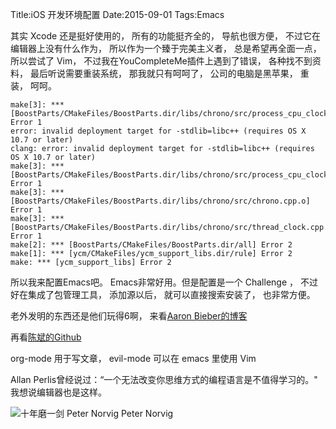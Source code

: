 Title:iOS 开发环境配置
Date:2015-09-01
Tags:Emacs

其实 Xcode 还是挺好使用的， 所有的功能挺齐全的， 导航也很方便， 不过它在编辑器上没有什么作为， 所以作为一个臻于完美主义者， 总是希望再全面一点， 所以尝试了 Vim， 不过我在YouCompleteMe插件上遇到了错误， 各种找不到资料， 最后听说需要重装系统， 那我就只有呵呵了， 公司的电脑是黑苹果， 重装， 呵呵。



	make[3]: *** [BoostParts/CMakeFiles/BoostParts.dir/libs/chrono/src/process_cpu_clocks.cpp.o] Error 1
	error: invalid deployment target for -stdlib=libc++ (requires OS X 10.7 or later)
	clang: error: invalid deployment target for -stdlib=libc++ (requires OS X 10.7 or later)
	make[3]: *** [BoostParts/CMakeFiles/BoostParts.dir/libs/chrono/src/process_cpu_clocks.cpp.o] Error 1
	make[3]: *** [BoostParts/CMakeFiles/BoostParts.dir/libs/chrono/src/chrono.cpp.o] Error 1
	make[3]: *** [BoostParts/CMakeFiles/BoostParts.dir/libs/chrono/src/thread_clock.cpp.o] Error 1
	make[2]: *** [BoostParts/CMakeFiles/BoostParts.dir/all] Error 2
	make[1]: *** [ycm/CMakeFiles/ycm_support_libs.dir/rule] Error 2
	make: *** [ycm_support_libs] Error 2
	
所以我来配置Emacs吧。
Emacs非常好用。但是配置是一个 Challenge ， 不过好在集成了包管理工具， 添加源以后， 就可以直接搜索安装了， 也非常方便。

老外发明的东西还是他们玩得6啊， 来看[Aaron Bieber的博客](http://blog.aaronbieber.com)

再看[陈斌的Github](https://github.com/redguardtoo/mastering-emacs-in-one-year-guide/blob/master/guide-zh.org)

org-mode 用于写文章，
evil-mode 可以在 emacs 里使用 Vim 


Allan Perlis曾经说过：“一个无法改变你思维方式的编程语言是不值得学习的。"
我想说编辑器也是这样。


![十年磨一剑 Peter Norvig](http://jbcdn2.b0.upaiyun.com/2012/08/peter-norvig.jpg)
Peter Norvig

